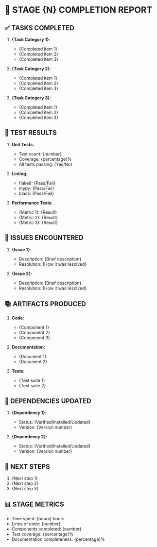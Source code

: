 # 📑 STAGE {N} COMPLETION REPORT

## ✅ TASKS COMPLETED

1. **{Task Category 1}**:
   - {Completed item 1}
   - {Completed item 2}
   - {Completed item 3}

2. **{Task Category 2}**:
   - {Completed item 1}
   - {Completed item 2}
   - {Completed item 3}

3. **{Task Category 3}**:
   - {Completed item 1}
   - {Completed item 2}
   - {Completed item 3}

## 🧪 TEST RESULTS

1. **Unit Tests**:
   - Test count: {number}
   - Coverage: {percentage}%
   - All tests passing: {Yes/No}

2. **Linting**:
   - flake8: {Pass/Fail}
   - mypy: {Pass/Fail}
   - black: {Pass/Fail}

3. **Performance Tests**:
   - {Metric 1}: {Result}
   - {Metric 2}: {Result}
   - {Metric 3}: {Result}

## 🚨 ISSUES ENCOUNTERED

1. **{Issue 1}**:
   - Description: {Brief description}
   - Resolution: {How it was resolved}

2. **{Issue 2}**:
   - Description: {Brief description}
   - Resolution: {How it was resolved}

## 📚 ARTIFACTS PRODUCED

1. **Code**:
   - {Component 1}
   - {Component 2}
   - {Component 3}

2. **Documentation**:
   - {Document 1}
   - {Document 2}

3. **Tests**:
   - {Test suite 1}
   - {Test suite 2}

## 🔄 DEPENDENCIES UPDATED

1. **{Dependency 1}**:
   - Status: {Verified/Installed/Updated}
   - Version: {Version number}

2. **{Dependency 2}**:
   - Status: {Verified/Installed/Updated}
   - Version: {Version number}

## 🔮 NEXT STEPS

1. {Next step 1}
2. {Next step 2}
3. {Next step 3}

## 📊 STAGE METRICS

- Time spent: {hours} hours
- Lines of code: {number}
- Components completed: {number}
- Test coverage: {percentage}%
- Documentation completeness: {percentage}%
